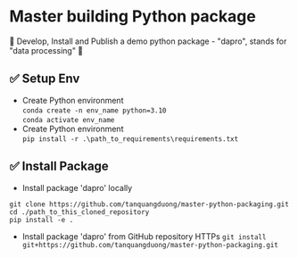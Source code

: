 # Master building Python package

🚀 Develop, Install and Publish a demo python package - "dapro", stands for "data processing" 🚀

## ✅ Setup Env
- Create Python environment\
`conda create -n env_name python=3.10`\
`conda activate env_name`
- Create Python environment\
`pip install -r .\path_to_requirements\requirements.txt`
## ✅ Install Package
- Install package 'dapro' locally
````commandline
git clone https://github.com/tanquangduong/master-python-packaging.git
cd ./path_to_this_cloned_repository
pip install -e .
````
- Install package 'dapro' from GitHub repository HTTPs
`git install git+https://github.com/tanquangduong/master-python-packaging.git`

  